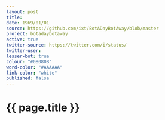 ```yaml
---
layout: post
title: 
date: 1969/01/01
source: https://github.com/ixt/BotADayBotAway/blob/master
project: botadaybotaway
active: true
twitter-source: https://twitter.com/i/status/
twitter-user: 
lesser-bot: true
colour: "#080808"
word-color: "#AAAAAA"
link-color: "white"
published: false
---
```

# {{ page.title }} 

